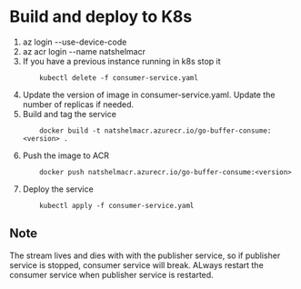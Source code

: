 # Build and deploy to K8s
1. az login --use-device-code
2. az acr login --name natshelmacr
3. If you have a previous instance running in k8s stop it
    ```
        kubectl delete -f consumer-service.yaml
    ```
4. Update the version of image in consumer-service.yaml. Update the number of replicas if needed.
5. Build and tag the service
    ```
        docker build -t natshelmacr.azurecr.io/go-buffer-consume:<version> .
    ```
6. Push the image to ACR
    ```
        docker push natshelmacr.azurecr.io/go-buffer-consume:<version>
    ```
7. Deploy the service
    ```
        kubectl apply -f consumer-service.yaml
    ```

## **Note**

The stream lives and dies with with the publisher service, so if publisher service is stopped, consumer service will break. ALways restart the consumer service when publisher service is restarted.